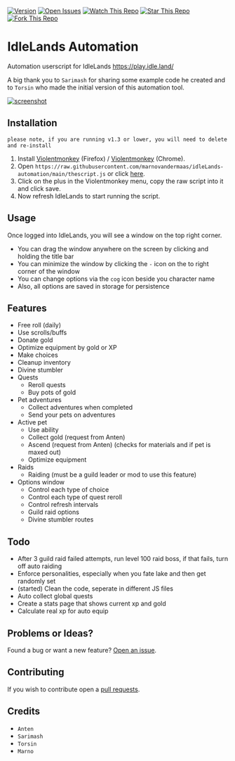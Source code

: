 [![Version](https://img.shields.io/github/v/release/marnovandermaas/idleLands-automation)](https://github.com/marnovandermaas/idleLands-automation/)
[![Open Issues](https://img.shields.io/github/issues/marnovandermaas/idleLands-automation?style=flat)](https://github.com/marnovandermaas/idleLands-automation/issues)
[![Watch This Repo](https://img.shields.io/github/watchers/marnovandermaas/idleLands-automation?style=social&icon=github)](https://github.com/marnovandermaas/idleLands-automation/subscription)
[![Star This Repo](https://img.shields.io/github/stars/marnovandermaas/idleLands-automation?style=social&icon=github)](https://github.com/marnovandermaas/idleLands-automation/stargazers)
[![Fork This Repo](https://img.shields.io/github/forks/marnovandermaas/idleLands-automation?style=social&icon=github)](https://github.com/marnovandermaas/idleLands-automation/fork)

# IdleLands Automation
Automation userscript for IdleLands
https://play.idle.land/

A big thank you to `Sarimash` for sharing some example code he created and to `Torsin` who made the initial version of this automation tool. 

[![screenshot](https://i.postimg.cc/8zSK7DWn/tempsnip.png)](https://postimg.cc/D8xdN9xq)

## Installation
`please note, if you are running v1.3 or lower, you will need to delete and re-install`

1. Install [Violentmonkey](https://addons.mozilla.org/en-US/firefox/addon/violentmonkey/) (Firefox) / [Violentmonkey](https://chrome.google.com/webstore/detail/violentmonkey/jinjaccalgkegednnccohejagnlnfdag) (Chrome).
2. Open `https://raw.githubusercontent.com/marnovandermaas/idleLands-automation/main/thescript.js` or click [here](https://raw.githubusercontent.com/marnovandermaas/idleLands-automation/main/thescript.js).
3. Click on the plus in the Violentmonkey menu, copy the raw script into it and click save.
4. Now refresh IdleLands to start running the script.

## Usage
Once logged into IdleLands, you will see a window on the top right corner.
- You can drag the window anywhere on the screen by clicking and holding the title bar
- You can minimize the window by clicking the `-` icon on the to right corner of the window
- You can change options via the `cog` icon beside you character name
- Also, all options are saved in storage for persistence

## Features
- Free roll (daily)
- Use scrolls/buffs
- Donate gold
- Optimize equipment by gold or XP
- Make choices
- Cleanup inventory
- Divine stumbler
- Quests
  - Reroll quests
  - Buy pots of gold
- Pet adventures
  - Collect adventures when completed
  - Send your pets on adventures
- Active pet
  - Use ability
  - Collect gold (request from Anten)
  - Ascend (request from Anten) (checks for materials and if pet is maxed out)
  - Optimize equipment
- Raids
  - Raiding (must be a guild leader or mod to use this feature)
- Options window
  - Control each type of choice
  - Control each type of quest reroll
  - Control refresh intervals
  - Guild raid options
  - Divine stumbler routes

## Todo
- After 3 guild raid failed attempts, run level 100 raid boss, if that fails, turn off auto raiding
- Enforce personalities, especially when you fate lake and then get randomly set
- (started) Clean the code, seperate in different JS files
- Auto collect global quests
- Create a stats page that shows current xp and gold
- Calculate real xp for auto equip

## Problems or Ideas?
Found a bug or want a new feature? [Open an issue](https://github.com/marnovandermaas/idleLands-automation/issues).

## Contributing
If you wish to contribute open a [pull requests](https://github.com/marnovandermaas/idleLands-automation/pulls).

## Credits
- `Anten`
- `Sarimash`
- `Torsin`
- `Marno`
